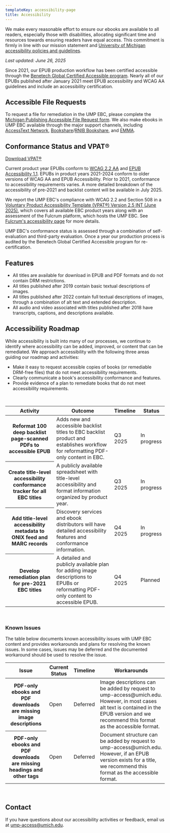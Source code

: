 ```yaml
---
templateKey: accessibility-page
title: Accessibility
---
```

<p class="lead">We make every reasonable effort to ensure our ebooks are available to all readers, especially those with disabilities, allocating significant time and resources towards ensuring readers have equal access. This commitment is firmly in line with our mission statement and <a href="https://spg.umich.edu/policy/601.20">University of Michigan accessibility policies and guidelines</a>.</p>

*Last updated: June 26, 2025*

 Since 2021, our EPUB production workflow has been certified accessible through the [Benetech Global Certified Accessible program](https://bornaccessible.benetech.org/certified-publishers/). Nearly all of our EPUBs published after January 2021 meet EPUB accessibility and WCAG AA guidelines and include an accessibility certification.

## Accessible File Requests
To request a file for remediation in the UMP EBC, please complete the [Michigan Publishing Accessible File Request form](https://umich.qualtrics.com/jfe/form/SV_8BzXL6zBZb3OQFD). We also make ebooks in UMP EBC available through the major support channels, including [AccessText Network](https://accesstext.org/home), [Bookshare](https://www.bookshare.org)/[RNIB Bookshare](https://www.rnibbookshare.org/), and [EMMA](https://emma.uvacreate.virginia.edu/). 

## Conformance Status and VPAT®

<a class="btn btn-secondary btn-lg" href="#">Download VPAT®</a>

Current product year EPUBs conform to [WCAG 2.2 AA](https://www.w3.org/TR/WCAG22/) and [EPUB Accessibility 1.1](https://www.w3.org/TR/epub-a11y-11/). EPUBs in product years 2021-2024 conform to older versions of WCAG AA and EPUB Accessibility. Prior to 2021, conformance to accessibility requirements varies. A more detailed breakdown of the accessibility of pre-2021 and backlist content will be available in July 2025.

We report the UMP EBC's compliance with WCAG 2.2 and Section 508 in a [Voluntary Product Accessibility Template (VPAT®) Version 2.5 INT (June 2025)](#), which covers all available EBC product years along with an assessment of the Fulcrum platform, which hosts the UMP EBC. See [Fulcrum's accessibility page](https://www.fulcrum.org/accessibility) for more details.

UMP EBC's conformance status is assessed through a combination of self-evaluation and third-party evaluation. Once a year our production process is audited by the Benetech Global Certified Accessible program for re-certification.

## Features
* All titles are available for download in EPUB and PDF formats and do not contain DRM restrictions.
* All titles published after 2019 contain basic textual descriptions of images.
* All titles published after 2022 contain full textual descriptions of images, through a combination of alt text and extended description.
* All audio and video associated with titles published after 2018 have transcripts, captions, and descriptions available.

## Accessibility Roadmap
While accessibility is built into many of our processes, we continue to identify where accessibility can be added, improved, or content that can be remediated. We approach accessibility with the following three areas guiding our roadmap and activities:

* Make it easy to request accessible copies of books (or remediable DRM-free files) that do not meet accessibility requirements.
* Clearly communicate a book's accessibility conformance and features.
* Provide evidence of a plan to remediate books that do not meet accessibility requirements.

<br />
<table class="table table-bordered">
    <thead class="thead-light">
        <tr>
            <th scope="col">Activity</th>
            <th scope="col">Outcome</th>
            <th scope="col">Timeline</th>
            <th scope="col">Status</th>
        </tr>
    </thead>
    <tbody>
       <tr>
            <th scope="row">Reformat 100 deep backlist page-scanned PDFs to accessible EPUB</th>
            <td>Adds new and accessible backlist titles to EBC backlist product and establishes workflow for reformatting PDF-only content in EBC.</td>
            <td>Q3 2025</td>
            <td>In progress</td>
        </tr>
        <tr>
            <th scope="row">Create title-level accessibility conformance tracker for all EBC titles</th>
            <td>A publicly available spreadsheet with title-level accessibility and format information organized by product year.</td>
            <td>Q3 2025</td>
            <td>In progress</td>
        </tr>
         <tr>
            <th scope="row">Add title-level accessibility metadata to ONIX feed and MARC records</th>
            <td>Discovery services and ebook distributors will have detailed accessibility features and conformance information.</td>
            <td>Q4 2025</td>
            <td>In progress</td>
        </tr>
        <tr>
            <th scope="row">Develop remediation plan for pre-2021 EBC titles</th>
            <td>A detailed and publicly available plan for adding image descriptions to EPUBs or reformatting PDF-only content to accessible EPUB.</td>
            <td>Q4 2025</td>
            <td>Planned</td>
        </tr>
    </tbody>
</table>
<br/>

### Known Issues
The table below documents known accessibility issues with UMP EBC content and provides workarounds and plans for resolving the known issues. In some cases, issues may be deferred and the documented workaround should be used to resolve the issue.

<table class="table table-bordered">
    <thead class="thead-light">
        <tr>
            <th scope="col">Issue</th>
            <th scope="col">Current Status</th>
            <th scope="col">Timeline</th>
            <th scope="col">Workarounds</th>
        </tr>
    </thead>
    <tbody>
       <tr>
            <th scope="row">PDF-only ebooks and PDF downloads are missing image descriptions</th>
            <td>Open</td>
            <td>Deferred</td>
            <td>Image descriptions can be added by request to ump-access@umich.edu. However, in most cases alt text is contained in the EPUB version and we recommend this format as the accessible format.</td>
        </tr>
         <tr>
            <th scope="row">PDF-only ebooks and PDF downloads are missing headings and other tags</th>
            <td>Open</td>
            <td>Deferred</td>
            <td>Document structure can be added by request to ump-access@umich.edu. However, if an EPUB version exists for a title, we recommend this format as the accessible format.</td>
        </tr>
    </tbody>
</table>
<br />

## Contact
If you have questions about our accessibility activities or feedback, email us at [ump-access@umich.edu](mailto:ump-access@umich.edu).